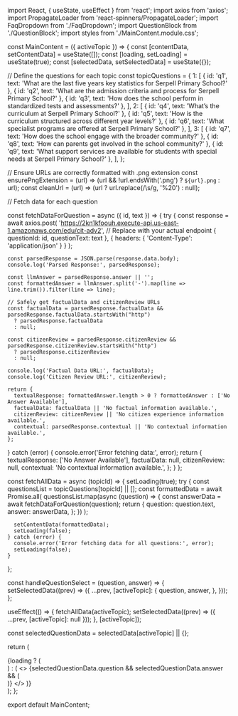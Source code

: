 import React, { useState, useEffect } from 'react';
import axios from 'axios';
import PropagateLoader from 'react-spinners/PropagateLoader';
import FaqDropdown from './FaqDropdown';
import QuestionBlock from './QuestionBlock';
import styles from './MainContent.module.css';

const MainContent = ({ activeTopic }) => {
  const [contentData, setContentData] = useState([]);
  const [loading, setLoading] = useState(true);
  const [selectedData, setSelectedData] = useState({});

  // Define the questions for each topic
  const topicQuestions = {
    1: [
      { id: 'q1', text: 'What are the last five years key statistics for Serpell Primary School?' },
      { id: 'q2', text: 'What are the admission criteria and process for Serpell Primary School?' },
      { id: 'q3', text: 'How does the school perform in standardized tests and assessments?' },
    ],
    2: [
      { id: 'q4', text: 'What’s the curriculum at Serpell Primary School?' },
      { id: 'q5', text: 'How is the curriculum structured across different year levels?' },
      { id: 'q6', text: 'What specialist programs are offered at Serpell Primary School?' },
    ],
    3: [
      { id: 'q7', text: 'How does the school engage with the broader community?' },
      { id: 'q8', text: 'How can parents get involved in the school community?' },
      { id: 'q9', text: 'What support services are available for students with special needs at Serpell Primary School?' },
    ],
  };

  // Ensure URLs are correctly formatted with .png extension
  const ensurePngExtension = (url) => (url && !url.endsWith('.png') ? `${url}.png` : url);
  const cleanUrl = (url) => (url ? url.replace(/\s/g, '%20') : null);

  // Fetch data for each question
 
const fetchDataForQuestion = async ({ id, text }) => {
  try {
    const response = await axios.post(
      'https://2kn1kfoouh.execute-api.us-east-1.amazonaws.com/edu/cit-adv2', // Replace with your actual endpoint
      { questionId: id, questionText: text },
      { headers: { 'Content-Type': 'application/json' } }
    );

    const parsedResponse = JSON.parse(response.data.body);
    console.log('Parsed Response:', parsedResponse);

    const llmAnswer = parsedResponse.answer || '';
    const formattedAnswer = llmAnswer.split('-').map(line => line.trim()).filter(line => line);

    // Safely get factualData and citizenReview URLs
    const factualData = parsedResponse.factualData && parsedResponse.factualData.startsWith("http")
      ? parsedResponse.factualData
      : null;
    
    const citizenReview = parsedResponse.citizenReview && parsedResponse.citizenReview.startsWith("http")
      ? parsedResponse.citizenReview
      : null;

    console.log('Factual Data URL:', factualData);
    console.log('Citizen Review URL:', citizenReview);

    return {
      textualResponse: formattedAnswer.length > 0 ? formattedAnswer : ['No Answer Available'],
      factualData: factualData || 'No factual information available.',
      citizenReview: citizenReview || 'No citizen experience information available.',
      contextual: parsedResponse.contextual || 'No contextual information available.',
    };
  } catch (error) {
    console.error('Error fetching data:', error);
    return {
      textualResponse: ['No Answer Available'],
      factualData: null,
      citizenReview: null,
      contextual: 'No contextual information available.',
    };
  }
};


  const fetchAllData = async (topicId) => {
    setLoading(true);
    try {
      const questionsList = topicQuestions[topicId] || [];
      const formattedData = await Promise.all(
        questionsList.map(async (question) => {
          const answerData = await fetchDataForQuestion(question);
          return {
            question: question.text,
            answer: answerData,
          };
        })
      );

      setContentData(formattedData);
      setLoading(false);
    } catch (error) {
      console.error('Error fetching data for all questions:', error);
      setLoading(false);
    }
  };

  const handleQuestionSelect = (question, answer) => {
    setSelectedData((prev) => ({
      ...prev,
      [activeTopic]: {
        question,
        answer,
      },
    }));
  };

  useEffect(() => {
    fetchAllData(activeTopic);
    setSelectedData((prev) => ({ ...prev, [activeTopic]: null }));
  }, [activeTopic]);

  const selectedQuestionData = selectedData[activeTopic] || {};

  return (
    <div className={styles.mainContent}>
      {loading ? (
        <div className={styles.loaderWrapper}>
          <PropagateLoader color="rgb(15, 95, 220)" loading={loading} size={22} />
        </div>
      ) : (
        <>
          <FaqDropdown
            contentData={contentData}
            onQuestionSelect={handleQuestionSelect}
            selectedQuestion={selectedQuestionData.question}
            selectedAnswer={selectedQuestionData.answer}
          />
          {selectedQuestionData.question && selectedQuestionData.answer && (
            <div className={styles.selectedQuestionBlock}>
              <QuestionBlock
                question={selectedQuestionData.question}
                answerData={selectedQuestionData.answer}
              />
            </div>
          )}
        </>
      )}
    </div>
  );
};

export default MainContent;


